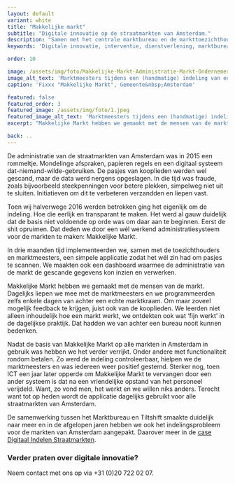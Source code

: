 ```yaml
---
layout: default
variant: white
title: "Makkelijke markt"
subtitle: "Digitale innovatie op de straatmarkten van Amsterdam."
description: "Samen met het centrale marktbureau en de markttoezichthouders ontwikkelden wij Makkelijke Markt, een digitaal bonnenboekje voor de straatmarkten van Amsterdam. Toezichthouders kunnen hiermee aanwezigheid scannen, vergunningen uitgeven en controleren en direct afrekenen met pin."
keywords: 'Digitale innovatie, interventie, dienstverlening, marktbureau, Amsterdam, digitaal bonnenboekje'

order: 10

image: /assets/img/foto/Makkelijke-Markt-Administratie-Markt-Ondernemers.jpg
image_alt_text: 'Marktmeesters tijdens een (handmatige) indeling van een straatmarkt in Amsterdam'
caption: 'Fixxx "Makkelijke Markt", Gemeente&nbsp;Amsterdam'

featured: false
featured_order: 3
featured_image: /assets/img/foto/1.jpeg
featured_image_alt_text: 'Marktmeesters tijdens een (handmatige) indeling van een straatmarkt in Amsterdam'
excerpt: "Makkelijke Markt hebben we gemaakt met de mensen van de markt. Dagelijks liepen we mee met de marktmeesters en we programmeerden zelfs enkele dagen van achter een echte marktkraam. Zo ontdekten we wat werkt in de dagelijkse praktijk. Dat hadden we van achter een bureau nooit kunnen bedenken."

back: ..
---
```

De administratie van de straatmarkten van Amsterdam was in 2015 een rommeltje. Mondelinge afspraken, papieren regels en een digitaal systeem dat-niemand-wilde-gebruiken. De pasjes van kooplieden werden wel gescand, maar de data werd nergens opgeslagen. In die tijd was fraude, zoals bijvoorbeeld steekpenningen voor betere plekken, simpelweg niet uit te sluiten. Initiatieven om dit te verbeteren verzandden en liepen vast.

Toen wij halverwege 2016 werden betrokken ging het eigenlijk om de indeling. Hoe die eerlijk en transparant te maken. Het werd al gauw duidelijk dat de basis niet voldoende op orde was om daar aan te beginnen. Eerst de shit opruimen. Dat deden we door een wél werkend administratiesysteem voor de markten te maken: Makkelijke Markt.

In drie maanden tijd implementeerden we, samen met de toezichthouders en marktmeesters, een simpele applicatie zodat het wél zin had om pasjes te scannen. We maakten ook een dashboard waarmee de administratie van de markt de gescande gegevens kon inzien en verwerken. 

Makkelijke Markt hebben we gemaakt met de mensen van de markt. Dagelijks liepen we mee met de marktmeesters en we programmeerden zelfs enkele dagen van achter een echte marktkraam. Om maar zoveel mogelijk feedback te krijgen, juist ook van de kooplieden. We leerden niet alleen inhoudelijk hoe een markt werkt, we ontdekten ook wat ‘fijn werkt’ in de dagelijkse praktijk. Dat hadden we van achter een bureau nooit kunnen bedenken.

Nadat de basis van Makkelijke Markt op alle markten in Amsterdam in gebruik was hebben we het  verder verrijkt. Onder andere met functionaliteit rondom betalen. Zo werd de indeling controleerbaar, hielpen we de marktmeesters en was iedereen weer positief gestemd. Sterker nog, toen ICT een jaar later opperde om Makkelijke Markt te vervangen door een ander systeem is dat na een vriendelijke opstand van het personeel verijdeld. Want, zo vond men, het werkt en we willen niks anders. Terecht want tot op heden wordt de applicatie dagelijks gebruikt voor alle straatmarkten van Amsterdam. 

De samenwerking tussen het Marktbureau en Tiltshift smaakte duidelijk naar meer en in de afgelopen jaren hebben we ook het indelingsprobleem voor de markten van Amsterdam aangepakt. 
Daarover meer in de [case Digitaal Indelen Straatmarkten](https://www.tiltshift.nl/projecten/digitaal-indelen-straatmarkten/).

### Verder praten over digitale innovatie?
Neem contact met ons op via +31 (0)20 722 02 07.
